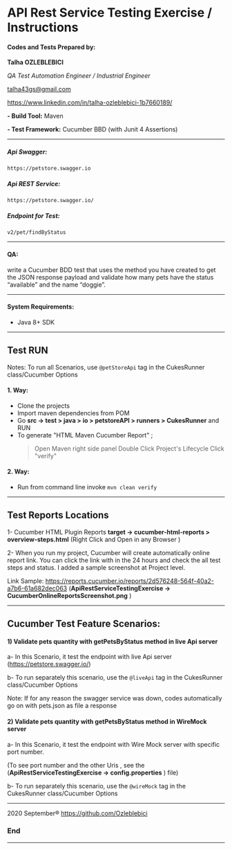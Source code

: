 # API Rest Service Testing Exercise / Instructions

#### Codes and Tests Prepared by:
**Talha OZLEBLEBICI**

*QA Test Automation Engineer / Industrial Engineer*

talha43gs@gmail.com

https://www.linkedin.com/in/talha-ozleblebici-1b7660189/


**- Build Tool:** Maven

**- Test Framework:** Cucumber BBD (with Junit 4 Assertions)

------------
##### Api Swagger: 
`https://petstore.swagger.io`

##### Api REST Service: 
`https://petstore.swagger.io/`

##### Endpoint for Test: 
`v2/pet/findByStatus`

------------
#### QA: 
write a Cucumber BDD test that uses the method you have created to get 
the JSON response payload and validate how many pets have the status 
“available” and the name “doggie”.

------------
#### System Requirements: 
- Java 8+ SDK

------------
## Test RUN 

Notes: To run all Scenarios, use `@petStoreApi` tag in the CukesRunner class/Cucumber Options
#### 1. Way:
 - Clone the projects
 - Import maven dependencies from POM
 - Go **src -> test > java > io >  petstoreAPI > runners > CukesRunner** and RUN
 - To generate "HTML Maven Cucumber Report" ; 
    > Open Maven right side panel
    > Double Click Project's Lifecycle
    > Click "verify"
                                                  
#### 2. Way:
 - Run from command line invoke `mvn clean verify` 

------------

## Test Reports Locations
1- Cucumber HTML Plugin Reports
**target -> cucumber-html-reports > overview-steps.html** 
(Right Click and Open in any Browser )

2- When you run my project, Cucumber will create automatically online report link. You can click the link
with in the 24 hours and check the all test steps and status. I added a sample screenshot at Project level.

Link Sample:  https://reports.cucumber.io/reports/2d576248-564f-40a2-a7b6-61a682dec063 
(**ApiRestServiceTestingExercise -> CucumberOnlineReportsScreenshot.png** )

------------

## Cucumber Test Feature Scenarios:
#### 1) Validate pets quantity with getPetsByStatus method in live Api server
 a- In this Scenario, it test the endpoint with live Api server (https://petstore.swagger.io/)
 
 b- To run separately this scenario, use the `@liveApi` tag in the CukesRunner class/Cucumber Options
 
 Note: If for any reason the swagger service was down, codes automatically go on with pets.json as file a response 
 
#### 2) Validate pets quantity with getPetsByStatus method in WireMock server
 a- In this Scenario, it test the endpoint with Wire Mock server with specific port number.
 
 (To see port number and the other Uris , see the (**ApiRestServiceTestingExercise -> config.properties** ) file)
 
 b- To run separately this scenario, use the `@wireMock` tag in the CukesRunner class/Cucumber Options 
 

------------

2020 September&reg;
https://github.com/Ozleblebici

### End

------------



